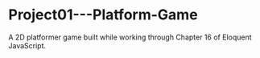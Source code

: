 # Project01---Platform-Game
A 2D platformer game built while working through Chapter 16 of Eloquent JavaScript.

